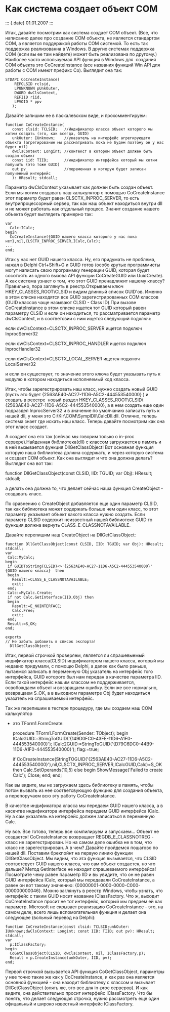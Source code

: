 Как система создает объект СОМ
==============================

::: {.date}
01.01.2007
:::

Итак, давайте посмотрим как система создает СОМ объект. (Все, что
написанно далее про создание СОМ объекта, не является стандартом СOM, а
является поддержкой работы COM системой. То есть так поддержка
реализованна в Windows. В других системах поддержка COM (если вы ее там
найдете) может быть реализована по другому.)  Наиболее часто
используемая API функция в Windows для  создания СОМ объекта это
CoCreateInstance (все названия функций Win API для работы с СОМ имеют
префикс Со). Выглядит она так:

    STDAPI CoCreateInstance(
        REFCLSID rclsid,  
        LPUNKNOWN pUnkOuter,  
        DWORD dwClsContext,          
        REFIID riid,          
        LPVOID * ppv          
       );        

Давайте запишим ее в паскалевском виде, и прокомментируем:

    function CoCreateInstance(
       const clsid: TCLSID;   //Индификатор класса объект которого мы хотим создать (это, как всегда, GUID)
       unkOuter: IUnknown;    //указатель на интерфейс агрегирующего объекта (агрегирование мы рассматривать пока не будем поэтому он у нас будет nil) 
       dwClsContext: Longint; //контекст в котором объект должен быть создан объект
       const iid: TIID;       //индификатор интерфейса который мы хотим получить (это тоже GUID)
       out pv                 //переменная в которую будет записан полученный интерфейс
       ): HResult; stdcall;

Параметр dwClsContext указывает как должен быть создан объект. Если мы
хотим создавать наш калькулятор c помощью CoCreateInstance этот параметр
будет равен CLSCTX\_INPROC\_SERVER, то есть внутрипроцессорный сервер,
так как наш объект находиться внутри dll и не может работать как
отдельный процесс. Значит создание нашего объекта будет выглядеть
примерно так:

    var
      Calc:ICalc;
    begin
      CoCreateInstance({GUID нашего класса которого у наc пока нет},nil,CLSCTX_INPROC_SERVER,ICalc,Calc);
    ...
    end; 

Итак у нас нет GUID нашего класса. Ну, его придумать не проблема, нажал
в Delphi Ctrl+Shift+G и GUID готов (особо крутые программисты могут
написать свою программку генерации GUID, которая будет сосотоять из
одного вызова API функции СoCreateGUID или UuidCreate). А как система
узнает о том, что этот GUID пренадлижит нашему классу? Правильно, пора
заглянуть в реестр.Открываем ключ HKEY\_CLASSES\_ROOT\\CLSID и видим
длинный список GUID\'ов. Именно в этом списке находятся все GUID
зарегистрированных COM классов (GUID классов чаще называют CLSID - Class
ID).При вызове CoCreateInstance в этом списке ищется тот GUID который
равен параметру CLSID и если он находиться, то рассматривается параметр
dwClsContext, и в соответсвии с ним ищется следующий подключ:

если dwClsContext=CLSCTX\_INPROC\_SERVER ищется подключ InprocServer32

если dwClsContext=CLSCTX\_INPROC\_HANDLER ищется подключ InprocHandler32

если dwClsContext=CLSCTX\_LOCAL\_SERVER ищется подключ LocalServer32

и если он существует, то значение этого ключа будет указывать путь к
модулю в котором находиться исполняемый код класса.

Итак, чтобы зарегестрировать наш класс, нужно создать новый GUID (пусть
это будет {2563AE40-AC27-11D6-A5C2-444553540000} ) и создать в реестре 
новый раздел
HKEY\_CLASSES\_ROOT\\CLSID\\{2563AE40-AC27-11D6-A5C2-444553540000}, а в
нем создать еще один подраздел InprocServer32 и в значение по умолчанию
записать путь к нашей dll, у меня это
C:\\Kir\\COM\\SymplDll\\CalcDll.dll. Отлично, теперь система знает где
искать наш класс. Теперь давайте посмотрим как она этот класс создает.

А создает она его так (сейчас мы говорим только о in-proc
сервере).Найденная библиотека(dll) с классом загружается в память и в
ней вызывается функция DllGetClassObject! Вот основная функция которую
наша библиотека должна содержать, и через которую система и создает COM
объект. Как она выглядит и что она должна делать? Выглядит она вот так:

function DllGetClassObject(const CLSID, IID: TGUID; var Obj): HResult;
stdcall;

а делать она должна то, что делает сейчас наша функция CreateObject -
создавать класс.

По сравнению с CreateObject добавляется еще один параметр CLSID, так как
библиотека может содержать больше чем один класс, то этот параметр
указывает объект какого класса нужно создать. Если параметр CLSID
содержит неизвестный нашей библиотеке GUID то функция должна вернуть
CLASS\_E\_CLASSNOTAVAILABLE.

Давайте перепишим наш CreateObject на DllGetClassObject:

     
    function DllGetClassObject(const CLSID, IID: TGUID; var Obj): HResult; stdcall;
    var
     Calc:MyCalc;
    begin
     if GUIDToString(CLSID)<>'{2563AE40-AC27-11D6-A5C2-444553540000}' {GUID нашего класса}  then
     begin
       Result:=CLASS_E_CLASSNOTAVAILABLE;
       exit;
     end;
     Calc:=MyCalc.Create;
     if not Calc.GetInterface(IID,Obj) then
     begin
       Result:=E_NOINTERFACE;
       Calc.Free;
       exit;
     end;
     Result:=S_OK;
    end;
     
    exports
    // Не забыть добавить в список экспорта!
      DllGetClassObject;

Итак, первой строчкой проверяем, является ли спрашевыемый индификатор
класса(CLSID) индификатором нашего класса, который мы недавно придумали,
с помощю Delphi, а далее как было раньше, пытаемся записать в переменную
Obj указатель на интерфейс того интерфейса, GUID которого был нам
передан в качестве параметра IID. Если такой интерфейс нашим классом не
поддерживается, освобождаем объект и возвращаем ошибку. Если же все
нормально, возвращаем S\_OK, а в выходном параметре Obj будет находиться
указатель на спрашиваемый интерфейс.

Так же перепишим в тестере процедуру, где мы создаем наш COM калькулятор
- это TForm1.FormCreate:

    procedure TForm1.FormCreate(Sender: TObject);
    begin
     ICalcGUID:=StringToGUID('{149D0FC0-43FE-11D6-A1F0-444553540000}');
     ICalc2GUID:=StringToGUID('{D79C6DC0-44B9-11D6-A1F0-444553540000}');
     flag:=true;
     
     if СoCreateInstance(StringTOGUID('{2563AE40-AC27-11D6-A5C2-444553540000}'),nil,CLSCTX_INPROC_SERVER,ICalcGUID,Calc)=S_OK then
       Calc.SetOperands(10,5)
     else
     begin
       ShowMessage('Failed to create Calc');
       Close;
     end;
    end;

Как вы видите, мы не загружаем здесь библиотеку в память, чтобы потом
вызвать из нее соответсвующую функцию для создания объекта, а
перепоручаем всю эту работу CoCreateInstance.

В качестве индификатора класса мы передаем GUID нашего класса, а в
касечтве индификатора интерфейса передаем GUID интерфейса ICalc. Ну а
сам указатель на интерфейс должен записаться в переменную Calc.

Ну все. Все готово, теперь все компилируем и запускаем\... Объект не
создается! CoCreateInstance возвращает REGDB\_E\_CLASSNOTREG - класс не
зарегестрирован. Но на самом деле ошибка не в том, что класс не
зарегестрирован. А в чем? Давайте пройдемся пошагово по нашей dll.
Поставим брекпойнт на первую линию функции DllGetClassObject. Мы видим,
что эта функция вызывается, что CLSID соответсвует GUID нашего класса,
что сам объект создается, но что дальше? Метод GetInterface не находит
спрашеваемого интерфейса! Посмотрите чему равен параметр IID и вы
увидите, что он не равен GUID интерфейса ICalc, который мы передавали
CoCreateInstance, а равен он вот такому значению:
{00000001-0000-0000-C000-000000000046}. Можно заглянуть в реестр
Windows, чтобы узнать, что интерфейс с таким GUID носит название
IClassFactory. Что ж, выходит CoCreateInstance просит не тот интерфейс,
который мы предаем ей как параметр. Microsoft не скрывает реализацию
CoCreateInstance - это, на самом деле, всего лишь вспомогательная
функция и делает она следующее (вольный перевод на Delphi):

    function CoCreateInstance(const clsid: TCLSID;unkOuter: IUnknown;dwClsContext: Longint; const IID: TIID; out pv): HResult; stdcall;
    var
      p:IClassFactory;
    begin
      CoGetClassObject(CLSID, dwClsContext, nil, IClassFactory,p); 
      Result = p.CreateInstance(unkOuter, IID, pv);
    end;

Первой строчкой вызывается API функция CoGetClassObject, параметры у нее
точно такие же как у CoCreateInstance, и как раз она является основной
функцией - она находит библиотеку с классом и вызывает DllGetClassObject
(опять же, это все для in-proc серверов). И как видите, она
действительно просит интерфейс IClassFactory. Что бы понять, что делает
следующая строчка, нужно рассмотреть еще один офицальный и широко
известный интерфейс IClassFactory.

